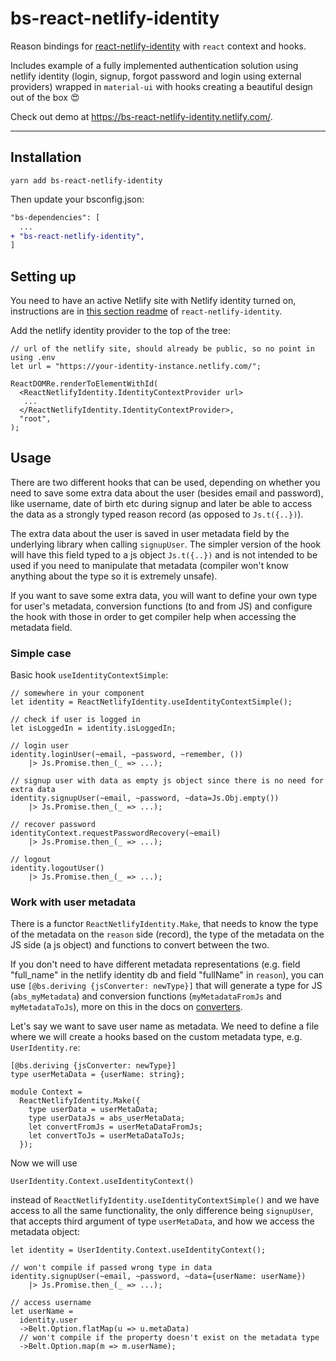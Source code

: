# bs-react-netlify-identity

Reason bindings for [react-netlify-identity](https://github.com/sw-yx/react-netlify-identity) with `react` context and hooks.

Includes example of a fully implemented authentication solution using netlify identity (login, signup, forgot password and login using external providers) wrapped in `material-ui` with hooks creating a beautiful design out of the box 😍

Check out demo at https://bs-react-netlify-identity.netlify.com/.

---

## Installation

```
yarn add bs-react-netlify-identity
```

Then update your bsconfig.json:

```diff
"bs-dependencies": [
  ...
+ "bs-react-netlify-identity",
]
```

## Setting up

You need to have an active Netlify site with Netlify identity turned on, instructions are in [this section readme](https://github.com/sw-yx/react-netlify-identity#usage) of `react-netlify-identity`.

Add the netlify identity provider to the top of the tree:

```reason
// url of the netlify site, should already be public, so no point in using .env
let url = "https://your-identity-instance.netlify.com/";

ReactDOMRe.renderToElementWithId(
  <ReactNetlifyIdentity.IdentityContextProvider url>
   ...
  </ReactNetlifyIdentity.IdentityContextProvider>,
  "root",
);
```

## Usage

There are two different hooks that can be used, depending on whether you need to save some extra data about the user (besides email and password), like username, date of birth etc during signup and later be able to access the data as a strongly typed reason record (as opposed to `Js.t({..})`).

The extra data about the user is saved in user metadata field by the underlying library when calling `signupUser`. The simpler version of the hook will have this field typed to a js object `Js.t({..})` and is not intended to be used if you need to manipulate that metadata (compiler won't know anything about the type so it is extremely unsafe).

If you want to save some extra data, you will want to define your own type for user's metadata, conversion functions (to and from JS) and configure the hook with those in order to get compiler help when accessing the metadata field.

### Simple case

Basic hook `useIdentityContextSimple`:

```reason
// somewhere in your component
let identity = ReactNetlifyIdentity.useIdentityContextSimple();

// check if user is logged in
let isLoggedIn = identity.isLoggedIn;

// login user
identity.loginUser(~email, ~password, ~remember, ())
    |> Js.Promise.then_(_ => ...);

// signup user with data as empty js object since there is no need for extra data
identity.signupUser(~email, ~password, ~data=Js.Obj.empty())
    |> Js.Promise.then_(_ => ...);

// recover password
identityContext.requestPasswordRecovery(~email)
    |> Js.Promise.then_(_ => ...);

// logout
identity.logoutUser()
    |> Js.Promise.then_(_ => ...);
```

### Work with user metadata

There is a functor `ReactNetlifyIdentity.Make`, that needs to know the type of the metadata on the `reason` side (record), the type of the metadata on the JS side (a js object) and functions to convert between the two.

If you don't need to have different metadata representations (e.g. field "full_name" in the netlify identity db and field "fullName" in `reason`), you can use `[@bs.deriving {jsConverter: newType}]` that will generate a type for JS (`abs_myMetadata`) and conversion functions (`myMetadataFromJs` and `myMetadataToJs`), more on this in the docs on [converters](https://bucklescript.github.io/docs/en/generate-converters-accessors#more-safety).

Let's say we want to save user name as metadata. We need to define a file where we will create a hooks based on the custom metadata type, e.g. `UserIdentity.re`:

```reason
[@bs.deriving {jsConverter: newType}]
type userMetaData = {userName: string};

module Context =
  ReactNetlifyIdentity.Make({
    type userData = userMetaData;
    type userDataJs = abs_userMetaData;
    let convertFromJs = userMetaDataFromJs;
    let convertToJs = userMetaDataToJs;
  });
```

Now we will use

```reason
UserIdentity.Context.useIdentityContext()
```

instead of `ReactNetlifyIdentity.useIdentityContextSimple()` and we have access to all the same functionality, the only difference being `signupUser`, that accepts third argument of type `userMetaData`, and how we access the metadata object:

```reason
let identity = UserIdentity.Context.useIdentityContext();

// won't compile if passed wrong type in data
identity.signupUser(~email, ~password, ~data={userName: userName})
    |> Js.Promise.then_(_ => ...);

// access username
let userName =
  identity.user
  ->Belt.Option.flatMap(u => u.metaData)
  // won't compile if the property doesn't exist on the metadata type
  ->Belt.Option.map(m => m.userName);
```
